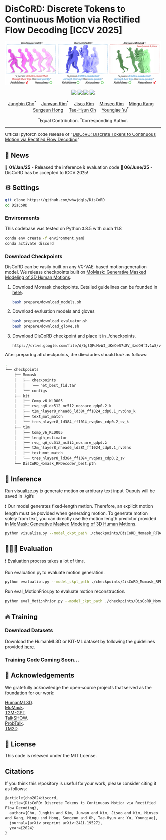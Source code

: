 # DisCoRD: Discrete Tokens to Continuous Motion via Rectified Flow Decoding [ICCV 2025]

![](./images/teaser.png)

<p align="center">
  <a href='https://arxiv.org/abs/2411.19527'>
  <img src='https://img.shields.io/badge/Arxiv-2411.16575-A42C25?style=flat&logo=arXiv&logoColor=A42C25'></a>
  <a href='https://arxiv.org/pdf/2411.19527.pdf'>
  <img src='https://img.shields.io/badge/Paper-PDF-yellow?style=flat&logo=arXiv&logoColor=yellow'></a>
  <a href='https://whwjdqls.github.io/discord.github.io/'>
  <img src='https://img.shields.io/badge/Project-Page-orange?style=flat&logo=Google%20chrome&logoColor=orange'></a>
  <a href='https://paperswithcode.com/sota/motion-synthesis-on-humanml3d?p=discord-discrete-tokens-to-continuous-motion'>
  <img src='https://img.shields.io/endpoint.svg?url=https://paperswithcode.com/badge/discord-discrete-tokens-to-continuous-motion/motion-synthesis-on-humanml3d'></a>
</p>

<p align="center">
  <p align="center">
      <a href='https://github.com/whwjdqls/' target='_blank'>Jungbin Cho</a><sup>*</sup>&emsp;
      <a href='https://junwankimm.github.io/' target='_blank'>Junwan Kim</a><sup>*</sup>&emsp;
      <a href='https://mirlab.yonsei.ac.kr/people/jisoo.html/' target='_blank'>Jisoo Kim</a>&emsp;
      <a href='https://mirlab.yonsei.ac.kr/people/minseo.html/' target='_blank'>Minseo Kim</a>&emsp;
      <a href='' target='_blank'>Mingu Kang</a>&emsp;
      <a href='https://www.csehong.com/' target='_blank'>Sungeun Hong</a>&emsp;
      <a href='https://ami.postech.ac.kr/members/tae-hyun-oh/' target='_blank'>Tae-Hyun Oh</a>&emsp;
      <a href='https://yj-yu.github.io/home/' target='_blank'>Youngjae Yu</a><sup>†</sup>&emsp;
    </p>
  <p align="center">
    <sup>*</sup>Equal Contribution. <sup>†</sup>Corresponding Author.
  </p>
</p>

---

Official pytorch code release of "[DisCoRD: Discrete Tokens to Continuous Motion via Rectified Flow Decoding](https://arxiv.org/abs/2411.19527)"

## 📨 News
🚀 **01/Jan/25** - Released the inference & evaluation code
🚀 **06/June/25** - DisCoRD has be accepted to ICCV 2025!

## ⚙️ Settings
```bash
git clone https://github.com/whwjdqls/DisCoRD
cd DisCoRD
```
### Environments
This codebase was tested on Python 3.8.5 with cuda 11.8
``` bash
conda env create -f environment.yaml
conda activate discord
```

### Download Checkpoints
DisCoRD can be easily built on any VQ-VAE-based motion generation model. We release checkpoints built on [MoMask: Generative Masked Modeling of 3D Human Motions](https://arxiv.org/abs/2312.00063).

1. Download Momask checkpoints. Detailed guidelines can be founded in [here](https://github.com/EricGuo5513/momask-codes).

    ``` bash
    bash prepare/download_models.sh
    ```
2. Download evaluation models and gloves

    ``` bash
    bash prepare/download_evaluator.sh
    bash prepare/download_glove.sh
    ```
3. Download DisCoRD checkpoint and place it in ./checkpoints.
    ``` bash
    https://drive.google.com/file/d/1glQFuMvWI_dKeQeS7s8V_4zdOHfIv1wS/view?usp=drive_link
    ```

After preparing all checkpoints, the directories should look as follows:

``` bash
.
└── checkpoints
    ├── Momask
    │   ├── checkpoints
    │   │   └── net_best_fid.tar
    │   └── configs
    ├── kit
    │   ├── Comp_v6_KLD005
    │   ├── rvq_nq6_dc512_nc512_noshare_qdp0.2_k
    │   ├── t2m_nlayer8_nhead6_ld384_ff1024_cdp0.1_rvq6ns_k
    │   ├── text_mot_match
    │   └── tres_nlayer8_ld384_ff1024_rvq6ns_cdp0.2_sw_k
    ├── t2m
    │   ├── Comp_v6_KLD005
    │   ├── length_estimator
    │   ├── rvq_nq6_dc512_nc512_noshare_qdp0.2
    │   ├── t2m_nlayer8_nhead6_ld384_ff1024_cdp0.1_rvq6ns
    │   ├── text_mot_match
    │   └── tres_nlayer8_ld384_ff1024_rvq6ns_cdp0.2_sw
    └── DisCoRD_Momask_RFDecoder_best.pth
```

## 💭 Inference

Run visualize.py to generate motion on arbitrary text input. Ouputs will be saved in ./gifs

❗ Our model generates fixed-length motion. Therefore, an explicit motion length must be provided when generating motion. To generate motion solely from text, you can directly use the motion length predictor provided in  [MoMask: Generative Masked Modeling of 3D Human Motions](https://github.com/EricGuo5513/momask-code).
``` bash
python visualize.py --model_ckpt_path ./checkpoints/DisCoRD_Momask_RFDecoder_best.pth --input_text "A person is walking" --m_length 196
```

## 🏃🏻‍♂️ Evaluation
❗ Evaluation process takes a lot of time.

Run evaluation.py to evaluate motion generation.
``` bash
python evaluation.py --model_ckpt_path ./checkpoints/DisCoRD_Momask_RFDecoder_best.pth
```

Run eval_MotionPrior.py to evaluate motion reconstruction. 
``` bash
python eval_MotionPrior.py --model_ckpt_path ./checkpoints/DisCoRD_Momask_RFDecoder_best.pth
```

## 🔥 Training

### Download Datasets
Download the HumanML3D or KIT-ML dataset by following the guidelines provided [here](https://github.com/EricGuo5513/HumanML3D).
### Training Code Coming Soon...

## 👀 Acknowledgements
We gratefully acknowledge the open-source projects that served as the foundation for our work:

[HumanML3D](https://github.com/EricGuo5513/HumanML3D).\
[MoMask](https://github.com/EricGuo5513/momask-codes). \
[T2M-GPT](https://github.com/Mael-zys/T2M-GPT).\
[TalkSHOW](https://github.com/yhw-yhw/TalkSHOW).\
[ProbTalk](https://github.com/feifeifeiliu/ProbTalk).\
[TM2D](https://github.com/Garfield-kh/TM2D).



## 🔑 License
This code is released under the MIT License.



## Citations
If you think this repository is useful for your work, please consider citing it as follows:
```
@article{cho2024discord,
  title={DisCoRD: Discrete Tokens to Continuous Motion via Rectified Flow Decoding},
  author={Cho, Jungbin and Kim, Junwan and Kim, Jisoo and Kim, Minseo and Kang, Mingu and Hong, Sungeun and Oh, Tae-Hyun and Yu, Youngjae},
  journal={arXiv preprint arXiv:2411.19527},
  year={2024}
}
```
